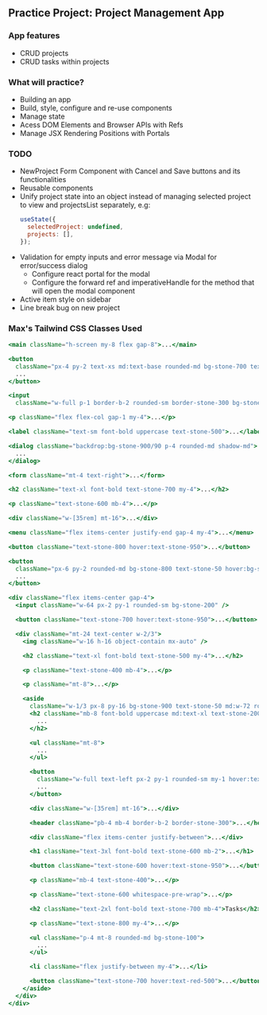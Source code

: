 ## Practice Project: Project Management App

### App features

- CRUD projects
- CRUD tasks within projects

### What will practice?

- Building an app
- Build, style, configure and re-use components
- Manage state
- Acess DOM Elements and Browser APIs with Refs
- Manage JSX Rendering Positions with Portals

### TODO

- NewProject Form Component with Cancel and Save buttons and its functionalities
- Reusable components
- Unify project state into an object instead of managing selected project to view and projectsList separately, e.g:
  ```jsx
  useState({
    selectedProject: undefined,
    projects: [],
  });
  ```
- Validation for empty inputs and error message via Modal for error/success dialog
  - Configure react portal for the modal
  - Configure the forward ref and imperativeHandle for the method that will open the modal component
- Active item style on sidebar
- Line break bug on new project

### Max's Tailwind CSS Classes Used

```jsx
<main className="h-screen my-8 flex gap-8">...</main>

<button
  className="px-4 py-2 text-xs md:text-base rounded-md bg-stone-700 text-stone-400 hover:bg-stone-600 hover:text-stone-100">
  ...
</button>

<input
  className="w-full p-1 border-b-2 rounded-sm border-stone-300 bg-stone-200 text-stone-600 focus:outline-none focus:border-stone-600" />

<p className="flex flex-col gap-1 my-4">...</p>

<label className="text-sm font-bold uppercase text-stone-500">...</label>

<dialog className="backdrop:bg-stone-900/90 p-4 rounded-md shadow-md">
  ...
</dialog>

<form className="mt-4 text-right">...</form>

<h2 className="text-xl font-bold text-stone-700 my-4">...</h2>

<p className="text-stone-600 mb-4">...</p>

<div className="w-[35rem] mt-16">...</div>

<menu className="flex items-center justify-end gap-4 my-4">...</menu>

<button className="text-stone-800 hover:text-stone-950">...</button>

<button
  className="px-6 py-2 rounded-md bg-stone-800 text-stone-50 hover:bg-stone-950">
  ...
</button>

<div className="flex items-center gap-4">
  <input className="w-64 px-2 py-1 rounded-sm bg-stone-200" />

  <button className="text-stone-700 hover:text-stone-950">...</button>

  <div className="mt-24 text-center w-2/3">
    <img className="w-16 h-16 object-contain mx-auto" />

    <h2 className="text-xl font-bold text-stone-500 my-4">...</h2>

    <p className="text-stone-400 mb-4">...</p>

    <p className="mt-8">...</p>

    <aside
      className="w-1/3 px-8 py-16 bg-stone-900 text-stone-50 md:w-72 rounded-r-xl">
      <h2 className="mb-8 font-bold uppercase md:text-xl text-stone-200">
        ...
      </h2>

      <ul className="mt-8">
        ...
      </ul>

      <button
        className="w-full text-left px-2 py-1 rounded-sm my-1 hover:text-stone-200 hover:bg-stone-800">
        ...
      </button>

      <div className="w-[35rem] mt-16">...</div>

      <header className="pb-4 mb-4 border-b-2 border-stone-300">...</header>

      <div className="flex items-center justify-between">...</div>

      <h1 className="text-3xl font-bold text-stone-600 mb-2">...</h1>

      <button className="text-stone-600 hover:text-stone-950">...</button>

      <p className="mb-4 text-stone-400">...</p>

      <p className="text-stone-600 whitespace-pre-wrap">...</p>

      <h2 className="text-2xl font-bold text-stone-700 mb-4">Tasks</h2>

      <p className="text-stone-800 my-4">...</p>

      <ul className="p-4 mt-8 rounded-md bg-stone-100">
        ...
      </ul>

      <li className="flex justify-between my-4">...</li>

      <button className="text-stone-700 hover:text-red-500">...</button>
    </aside>
  </div>
</div>
```
